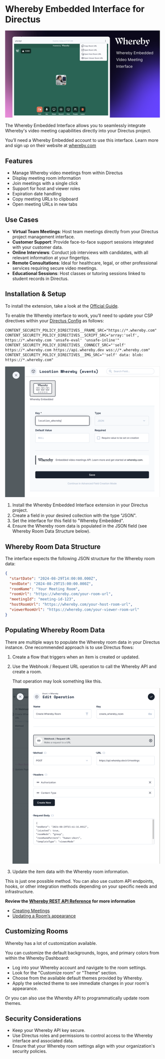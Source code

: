 # **Whereby Embedded Interface for Directus**

![Whereby Interface Preview](https://raw.githubusercontent.com/directus-labs/extensions/main/packages/whereby-embedded-interface/docs/whereby-interface.png)

The Whereby Embedded Interface allows you to seamlessly integrate Whereby's video meeting capabilities directly into your Directus project.

You’ll need a Whereby Embedded account to use this interface. Learn more and sign up on their website at [whereby.com](http://whereby.com?ref=directus_marketplace)

## **Features**

- Manage Whereby video meetings from within Directus
- Display meeting room information
- Join meetings with a single click
- Support for host and viewer roles
- Expiration date handling
- Copy meeting URLs to clipboard
- Open meeting URLs in new tabs

## **Use Cases**

- **Virtual Team Meetings**: Host team meetings directly from your Directus project management interface.
- **Customer Support**: Provide face-to-face support sessions integrated with your customer data.
- **Online Interviews**: Conduct job interviews with candidates, with all relevant information at your fingertips.
- **Remote Consultations**: Ideal for healthcare, legal, or other professional services requiring secure video meetings.
- **Educational Sessions**: Host classes or tutoring sessions linked to student records in Directus.

## **Installation & Setup**

To install the extension, take a look at the [Official Guide](https://docs.directus.io/extensions/installing-extensions.html).

To enable the Whereby interface to work, you’ll need to update your CSP directives within your [Directus Config](https://docs.directus.io/self-hosted/config-options.html#security) as follows:

```
CONTENT_SECURITY_POLICY_DIRECTIVES__FRAME_SRC="https://*.whereby.com"
CONTENT_SECURITY_POLICY_DIRECTIVES__SCRIPT_SRC="array:'self', https://*.whereby.com 'unsafe-eval' 'unsafe-inline'"
CONTENT_SECURITY_POLICY_DIRECTIVES__CONNECT_SRC="'self' https://*.whereby.com https://api.whereby.dev wss://*.whereby.com"
CONTENT_SECURITY_POLICY_DIRECTIVES__IMG_SRC="'self' data: blob: https://*.whereby.com"

```

![Whereby Interface Setup](https://raw.githubusercontent.com/directus-labs/extensions/main/packages/whereby-embedded-interface/docs/whereby-interface-setup.png)

1. Install the Whereby Embedded Interface extension in your Directus project.
2. Create a field in your desired collection with the type "JSON".
3. Set the interface for this field to "Whereby Embedded".
4. Ensure the Whereby room data is populated in the JSON field (see Whereby Room Data Structure below).

## **Whereby Room Data Structure**

The interface expects the following JSON structure for the Whereby room data:

```json
{
  "startDate": "2024-08-29T14:00:00.000Z",
  "endDate": "2024-08-29T15:00:00.000Z",
  "roomName": "Your Meeting Room",
  "roomUrl": "https://whereby.com/your-room-url",
  "meetingId": "meeting-id-123",
  "hostRoomUrl": "https://whereby.com/your-host-room-url",
  "viewerRoomUrl": "https://whereby.com/your-viewer-room-url"
}
```

## **Populating Whereby Room Data**

There are multiple ways to populate the Whereby room data in your Directus instance. One recommended approach is to use Directus flows:

1. Create a flow that triggers when an item is created or updated.
2. Use the Webhook / Request URL operation to call the Whereby API and create a room.

    That operation may look something like this.

    ![Sample Directus Flow that demonstrates how to populate Whereby Room Data](https://raw.githubusercontent.com/directus-labs/extensions/main/packages/whereby-embedded-interface/docs/whereby-flow-example.png)

3. Update the item data with the Whereby room information.

This is just one possible method. You can also use custom API endpoints, hooks, or other integration methods depending on your specific needs and infrastructure.

**Review the [Whereby REST API Reference](https://docs.whereby.com/reference/whereby-rest-api-reference) for more information**

- [Creating Meetings](https://docs.whereby.com/reference/whereby-rest-api-reference/meetings)
- [Updating a Room’s appearance](https://docs.whereby.com/reference/whereby-rest-api-reference/rooms)

## Customizing Rooms

Whereby has a lot of customization available.

You can customize the default backgrounds, logos, and primary colors from within the Whereby Dashboard:

- Log into your Whereby account and navigate to the room settings.
- Look for the "Customize room" or "Theme" section.
- Choose from the available default themes provided by Whereby.
- Apply the selected theme to see immediate changes in your room's appearance.

Or you can also use the Whereby API to programmatically update room themes.

## **Security Considerations**

- Keep your Whereby API key secure.
- Use Directus roles and permissions to control access to the Whereby interface and associated data.
- Ensure that your Whereby room settings align with your organization's security policies.
